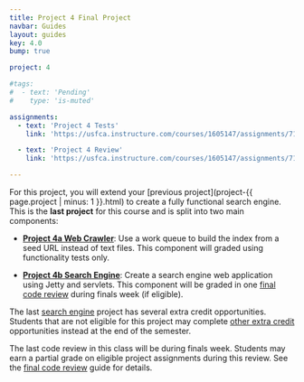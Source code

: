 ```yaml
---
title: Project 4 Final Project
navbar: Guides
layout: guides
key: 4.0
bump: true

project: 4

#tags:
#  - text: 'Pending'
#    type: 'is-muted'

assignments:
  - text: 'Project 4 Tests'
    link: 'https://usfca.instructure.com/courses/1605147/assignments/7166809'

  - text: 'Project 4 Review'
    link: 'https://usfca.instructure.com/courses/1605147/assignments/7166811'

---
```


For this project, you will extend your [previous project](project-{{ page.project | minus: 1 }}.html) to create a fully functional search engine. This is the **last project** for this course and is split into two main components:

  - **[Project 4a Web Crawler](project-4a.html)**: Use a work queue to build the index from a seed URL instead of text files. This component will graded using functionality tests only.

  - **[Project 4b Search Engine](project-4b.html)**: Create a search engine web application using Jetty and servlets. This component will be graded in one [final code review](final-review.html) during finals week (if eligible).

The last [search engine](project-4b.html) project has several extra credit opportunities. Students that are not eligible for this project may complete [other extra credit](extra-credit.html) opportunities instead at the end of the semester.

The last code review in this class will be during finals week. Students may earn a partial grade on eligible project assignments during this review. See the [final code review](final-review.html) guide for details.
